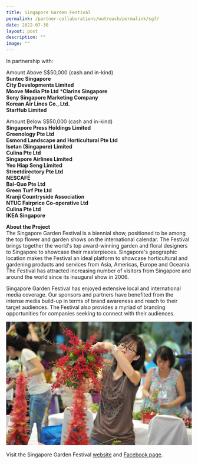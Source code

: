```yaml
---
title: Singapore Garden Festival
permalink: /partner-collaborations/outreach/permalink/sgf/
date: 2022-07-30
layout: post
description: ""
image: ""
---
```

In partnership with:


Amount Above S$50,000 (cash and in-kind)  
**Suntec Singapore**  
**City Developments Limited**  
**Moove Media Pte Ltd** 
***Clarins Singapore**  
**Sony Singapore Marketing Company**  
**Korean Air Lines Co., Ltd.**  
**StarHub Limited**

Amount Below S$50,000 (cash and in-kind)  
**Singapore Press Holdings Limited  
Greenology Pte Ltd  
Esmond Landscape and Horticultural Pte Ltd  
Isetan (Singapore) Limited  
Culina Pte Ltd  
Singapore Airlines Limited  
Yeo Hiap Seng Limited  
Streetdirectory Pte Ltd  
NESCAFÉ  
Bai-Quo Pte Ltd  
Green Turf Pte Ltd  
Kranji Countryside Association  
NTUC Fairprice Co-operative Ltd  
Culina Pte Ltd  
IKEA Singapore**  
  
**About the Project**  
The Singapore Garden Festival is a biennial show, positioned to be among the top flower and garden shows on the international calendar. The Festival brings together the world's top award-winning garden and floral designers to Singapore to showcase their masterpieces. Singapore's geographic location makes the Festival an ideal platform to showcase horticultural and gardening products and services from Asia, Americas, Europe and Oceania. The Festival has attracted increasing number of visitors from Singapore and around the world since its inaugural show in 2006.  
  
Singapore Garden Festival has enjoyed extensive local and international media coverage. Our sponsors and partners have benefited from the intense media build-up in terms of brand awareness and reach to their target audiences. The Festival also provides a myriad of branding opportunities for companies seeking to connect with their audiences.  

![](/images/Partner%20Collaborations/Outreach/Singapore%20Garden%20Festival%20image%201%20(16%20December%202006).jpeg)
  
Visit the Singapore Garden Festival [website](https://sgf.nparks.gov.sg/) and [Facebook page](https://www.facebook.com/SGGardenFest).